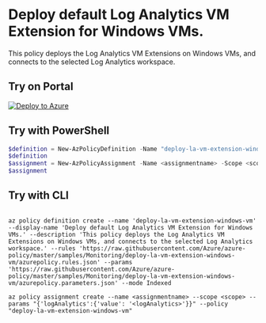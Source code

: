 # Deploy default Log Analytics VM Extension for Windows VMs.

This policy deploys the Log Analytics VM Extensions on Windows VMs, and connects to the selected Log Analytics workspace.

## Try on Portal

[![Deploy to Azure](http://azuredeploy.net/deploybutton.png)](https://portal.azure.com/#blade/Microsoft_Azure_Policy/CreatePolicyDefinitionBlade/uri/https%3A%2F%2Fraw.githubusercontent.com%2FAzure%2Fazure-policy%2Fmaster%2Fsamples%2FMonitoring%2Fdeploy-la-vm-extension-windows-vm%2Fazurepolicy.json)

## Try with PowerShell

```powershell
$definition = New-AzPolicyDefinition -Name "deploy-la-vm-extension-windows-vm" -DisplayName "Deploy default Log Analytics VM Extension for Windows VMs." -description "This policy deploys the Log Analytics VM Extensions on Windows VMs, and connects to the selected Log Analytics workspace." -Policy 'https://raw.githubusercontent.com/Azure/azure-policy/master/samples/Monitoring/deploy-la-vm-extension-windows-vm/azurepolicy.rules.json' -Parameter 'https://raw.githubusercontent.com/Azure/azure-policy/master/samples/Monitoring/deploy-la-vm-extension-windows-vm/azurepolicy.parameters.json' -Mode Indexed
$definition
$assignment = New-AzPolicyAssignment -Name <assignmentname> -Scope <scope> -logAnalytics <logAnalytics> -PolicyDefinition $definition
$assignment
```

## Try with CLI

```cli

az policy definition create --name 'deploy-la-vm-extension-windows-vm' --display-name 'Deploy default Log Analytics VM Extension for Windows VMs.' --description 'This policy deploys the Log Analytics VM Extensions on Windows VMs, and connects to the selected Log Analytics workspace.' --rules 'https://raw.githubusercontent.com/Azure/azure-policy/master/samples/Monitoring/deploy-la-vm-extension-windows-vm/azurepolicy.rules.json' --params 'https://raw.githubusercontent.com/Azure/azure-policy/master/samples/Monitoring/deploy-la-vm-extension-windows-vm/azurepolicy.parameters.json' --mode Indexed

az policy assignment create --name <assignmentname> --scope <scope> --params "{'logAnalytics':{'value': '<logAnalytics>'}}" --policy "deploy-la-vm-extension-windows-vm"

```
